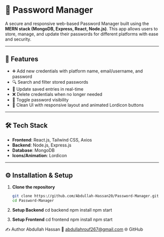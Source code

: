 # 🔐 Password Manager

A secure and responsive web-based Password Manager built using the **MERN stack (MongoDB, Express, React, Node.js)**. This app allows users to store, manage, and update their passwords for different platforms with ease and security.

---

## 🚀 Features

- ➕ Add new credentials with platform name, email/username, and password
- 🔍 Search and filter stored passwords
- 📝 Update saved entries in real-time
- ❌ Delete credentials when no longer needed
- 👀 Toggle password visibility
- 🎨 Clean UI with responsive layout and animated Lordicon buttons

---

## 🛠️ Tech Stack

- **Frontend**: React.js, Tailwind CSS, Axios
- **Backend**: Node.js, Express.js
- **Database**: MongoDB
- **Icons/Animation**: Lordicon

---

## ⚙️ Installation & Setup

1. **Clone the repository**
   ```bash
   git clone https://github.com/Abdullah-Hassan20/Password-Manager.git
   cd Password-Manager

2. **Setup Backend**
   cd backend
   npm install
   npm start

3. **Setup Frontend**
   cd frontend
   npm install
   npm start

✍️ Author
  Abdullah Hassan
  📧 abdullahrouf267@gmail.com
  🌐 GitHub

